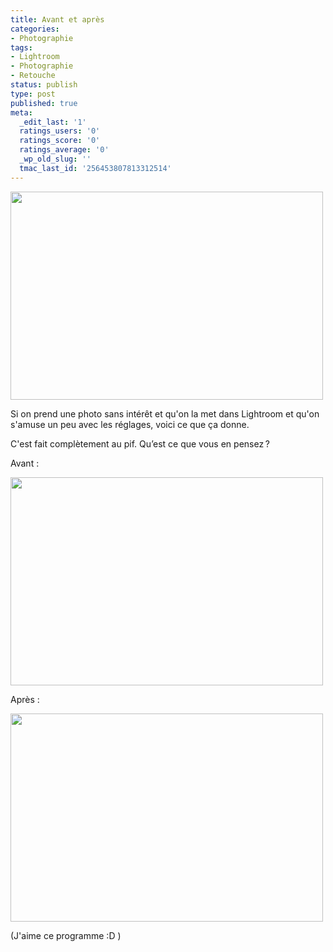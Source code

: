```yaml
---
title: Avant et après
categories:
- Photographie
tags:
- Lightroom
- Photographie
- Retouche
status: publish
type: post
published: true
meta:
  _edit_last: '1'
  ratings_users: '0'
  ratings_score: '0'
  ratings_average: '0'
  _wp_old_slug: ''
  tmac_last_id: '256453807813312514'
---
```

<img class="alignnone size-medium wp-image-2724" title="Lightroom" src="https://dlgjp9x71cipk.cloudfront.net/2011/01/Lightroom1-500x333.png" alt="" width="500" height="333" />

Si on prend une photo sans intérêt et qu'on la met dans Lightroom et qu'on s'amuse un peu avec les réglages, voici ce que ça donne.

<!--more-->

C'est fait complètement au pif. Qu’est ce que vous en pensez ?

Avant :

<a href="https://dlgjp9x71cipk.cloudfront.net/2011/01/avant.jpg"><img class="alignnone size-medium wp-image-2723" title="Avant" src="https://dlgjp9x71cipk.cloudfront.net/2011/01/avant-500x333.jpg" alt="" width="500" height="333" /></a>

Après :

<a href="https://dlgjp9x71cipk.cloudfront.net/2011/01/après.jpg"><img class="alignnone size-medium wp-image-2722" title="Après" src="https://dlgjp9x71cipk.cloudfront.net/2011/01/après-500x333.jpg" alt="" width="500" height="333" /></a>

(J'aime ce programme :D )
